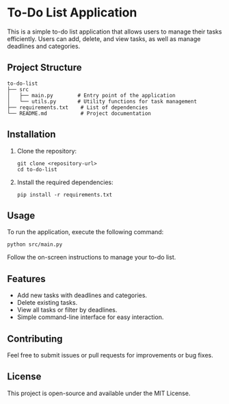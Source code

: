 # To-Do List Application

This is a simple to-do list application that allows users to manage their tasks efficiently. Users can add, delete, and view tasks, as well as manage deadlines and categories.

## Project Structure

```
to-do-list
├── src
│   ├── main.py        # Entry point of the application
│   └── utils.py       # Utility functions for task management
├── requirements.txt    # List of dependencies
└── README.md           # Project documentation
```

## Installation

1. Clone the repository:
   ```
   git clone <repository-url>
   cd to-do-list
   ```

2. Install the required dependencies:
   ```
   pip install -r requirements.txt
   ```

## Usage

To run the application, execute the following command:
```
python src/main.py
```

Follow the on-screen instructions to manage your to-do list.

## Features

- Add new tasks with deadlines and categories.
- Delete existing tasks.
- View all tasks or filter by deadlines.
- Simple command-line interface for easy interaction.

## Contributing

Feel free to submit issues or pull requests for improvements or bug fixes. 

## License

This project is open-source and available under the MIT License.